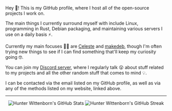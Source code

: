 Hey :wave:! This is my GitHub profile, where I host all of the open-source projects I work on.

The main things I currently surround myself with include Linux, programming in Rust, Debian packaging, and maintaining various servers I use on a daily basis :zap:.

Currently my main focuses :technologist: are [Celeste](https://github.com/hwittenborn/celeste) and [makedeb](https://github.com/makedeb), though I'm often trying new things to see if I can find something that'll keep my curiosity going :nerd_face:.

You can join my [Discord server](https://discord.gg/FtNhPepvj7), where I regularly talk :open_mouth: about stuff related to my projects and all the other random stuff that comes to mind :bulb:.

I can be contacted via the email listed on my GitHub profile, as well as via any of the methods listed on my website, linked above.

---

<div align="center">
  
![Hunter Wittenborn's GitHub Stats](https://github-readme-stats.vercel.app/api?username=hwittenborn&hide_border=true&theme=radical)
![Hunter Wittenborn's GitHub Streak](https://github-readme-streak-stats.herokuapp.com/?user=hwittenborn&hide_border=true&theme=radical)

</div>
